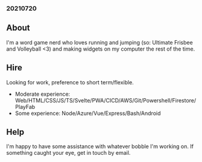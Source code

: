 ### 20210720

## About

I'm a word game nerd who loves running and jumping (so: Ultimate Frisbee and Volleyball <3) and making widgets on my computer the rest of the time. 

## Hire

Looking for work, preference to short term/flexible. 

- Moderate experience: Web/HTML/CSS/JS/TS/Svelte/PWA/CICD/AWS/Git/Powershell/Firestore/PlayFab
- Some experience: Node/Azure/Vue/Express/Bash/Android

## Help

I'm happy to have some assistance with whatever bobble I'm working on. If something caught your eye, get in touch by email.
